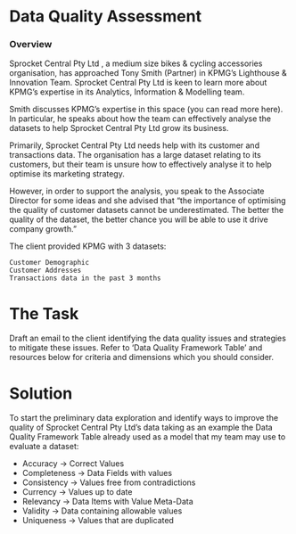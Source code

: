 # Data Quality Assessment
### Overview

Sprocket Central Pty Ltd , a medium size bikes & cycling accessories organisation, has approached Tony Smith (Partner) in KPMG’s Lighthouse & Innovation Team. 
Sprocket Central Pty Ltd  is keen to learn more about KPMG’s expertise in its Analytics, Information & Modelling team. 

Smith discusses KPMG’s expertise in this space (you can read more here). 
In particular, he speaks about how the team can effectively analyse the datasets to help Sprocket Central Pty Ltd grow its business.

Primarily, Sprocket Central Pty Ltd needs help with its customer and transactions data. 
The organisation has a large dataset relating to its customers, but their team is unsure how to effectively analyse it to help optimise its marketing strategy. 

However, in order to support the analysis, you speak to the Associate Director for some ideas and she advised that “the importance of optimising the quality of 
customer datasets cannot be underestimated. The better the quality of the dataset, the better chance you will be able to use it drive company growth.”

The client provided KPMG with 3 datasets:

    Customer Demographic 
    Customer Addresses
    Transactions data in the past 3 months


# The Task
Draft an email to the client identifying the data quality issues and strategies to mitigate these issues. Refer to ‘Data Quality Framework Table’ and resources below for criteria and dimensions which you should consider.

# Solution
To start the preliminary data exploration and identify ways to improve the quality of Sprocket Central Pty Ltd’s data taking as an example the Data Quality Framework Table already used as a model that my team may use to evaluate a dataset:

- Accuracy -> Correct Values
- Completeness -> Data Fields with values
- Consistency -> Values free from contradictions
- Currency -> Values up to date
- Relevancy -> Data Items with Value Meta-Data
- Validity -> Data containing allowable values
- Uniqueness -> Values that are duplicated
